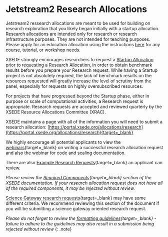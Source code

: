 # Jetstream2 Research Allocations

Jetstream2 ressearch allocations are meant to be used for building on research exploration that you likely began initially with a startup allocation. Research allocations are intended only for research or research infrastructure purposes. They are not intended for teaching purposes. Please apply for an education allocation using the instructions [here](education.md) for any course, tutorial, or workshop needs.

XSEDE strongly encourages researchers to request a [Startup Allocation](startup.md) prior to requesting a Research Allocation, in order to obtain benchmark results before you prepare your Research request. While having a Startup project is not absolutely required, the lack of benchmark results on the resources requested will greatly increase the level of scrutiny from the panel, especially for requests on highly oversubscribed resources.

For projects that have progressed beyond the Startup phase, either in purpose or scale of computational activities, a Research request is appropriate. Research requests are accepted and reviewed quarterly by the XSEDE Resource Allocations Committee (XRAC).

XSEDE maintains a page with all of the information you will need to submit a research allocation:
[https://portal.xsede.org/allocations/research](https://portal.xsede.org/allocations/research){target=_blank}

We highly encourage all potential applicants to view the [webinars](https://portal.xsede.org/allocations/research#webinars){target=_blank} on writing a successful research allocation request and also the webinar for code and scaling documentation.

There are also [Example Research Requests](https://portal.xsede.org/allocations/research#examples){target=_blank} an applicant can review.

*Please review the [Required Components](https://portal.xsede.org/allocations/research#requiredcomponents){target=_blank} section of the XSEDE documentation. If your research allocation request does not have all of the required components, it may be rejected without review.*

[Science Gateway research requests](https://portal.xsede.org/allocations/research#gateways){target=_blank} may have some different criteria. We recommend reviewing this section of the document if you will be submitting a science gateway oriented research request.

*Please do not forget to review the [formatting guidelines](https://portal.xsede.org/allocations/research#formatting){target=_blank} - failure to adhere to the guidelines may also result in a submission being rejected without review*
{: .note}
